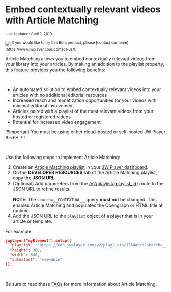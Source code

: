 # Embed contextually relevant videos with Article Matching

<sup>Last Updated: April 1, 2019</sup>

<img src="https://img.shields.io/badge/%20-Beta-green.svg" />
	 <sup>If you would like to try this Beta product, please [contact our team](https://www.jwplayer.com/contact-us/).</sup>

Article Matching allows you to embed contextually relevant videos from your library into your articles. By making an addition to the playlist property, this feature provides you the following benefits:

<br/>

- An automated solution to embed contextually relevant videos into your articles with no additional editorial resources
- Increased reach and monetization opportunities for your videos with minimal editorial involvement
- Articles paired with a playlist of the most relevant videos from your hosted or registered videos
- Potential for increased video engagement

!!!important
You must be using either cloud-hosted or self-hosted JW Player 8.5.6+.
!!!

<br/>

Use the following steps to implement Article Matching:

1. Create an <a href="https://support.jwplayer.com/articles/create-a-playlist#create-an-article-matching-playlist" target="_blank">Article Matching playlist</a> in your <a href="https://dashboard.jwplayer.com/" target="_blank">JW Player dashboard</a>.
2. On the **DEVELOPER RESOURCES** tab of the Article Matching playlist, copy the **JSON URL**.
4. (Optional) Add parameters from the <a href="https://developer.jwplayer.com/jw-platform/docs/delivery-api-reference/#/Playlists/get_v2_playlists__playlist_id_" target="_blank">/v2/playlist/{playlist_id}</a> route to the JSON URL to refine results.<br/><br/>
**NOTE**: The `search=__CONTEXTUAL__` query **must not** be changed. This enables Article Matching and populates the Opengraph or HTML title at runtime. 
5. Add the JSON URL to the `playlist` object of a player that is in your article or template.

For example:

```json
jwplayer("myElement").setup({
  "playlist": "https://cdn.jwplayer.com/v2/playlists/1234abcd?search=__CONTEXTUAL__",
  "height": 360,
  "width": 640,
  "autostart": "viewable"
});
```
<br/>

Be sure to read these [FAQs](https://support.jwplayer.com/articles/embed-relevant-videos-with-article-matching#faqs) for more information about Article Matching.